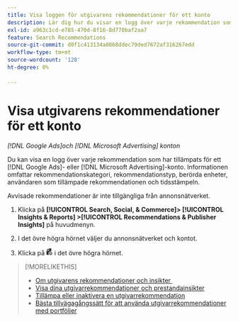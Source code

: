 ```yaml
---
title: Visa loggen för utgivarens rekommendationer för ett konto
description: Lär dig hur du visar en logg över varje rekommendation som har tillämpats för ett [!DNL Google Ads] eller [!DNL Microsoft Advertising] konto.
exl-id: a963c1cd-e785-470d-8f16-8d770baf2aa7
feature: Search Recommendations
source-git-commit: d0f1c413134a0868ddec79ded7672af316267edd
workflow-type: tm+mt
source-wordcount: '128'
ht-degree: 0%

---
```


# Visa utgivarens rekommendationer för ett konto

*[!DNL Google Ads]och [!DNL Microsoft Advertising] konton*

Du kan visa en logg över varje rekommendation som har tillämpats för ett [!DNL Google Ads]- eller [!DNL Microsoft Advertising]-konto. Informationen omfattar rekommendationskategori, rekommendationstyp, berörda enheter, användaren som tillämpade rekommendationen och tidsstämpeln.

Avvisade rekommendationer är inte tillgängliga från annonsnätverket.

1. Klicka på **[!UICONTROL Search, Social, & Commerce]> [!UICONTROL Insights & Reports] >[!UICONTROL Recommendations & Publisher Insights]** på huvudmenyn.

1. I det övre högra hörnet väljer du annonsnätverket och kontot.

1. Klicka på ![Rekommendationsloggar](/help/search-social-commerce/assets/recommendations-log-view.png "Rekommendationsloggar") i det övre högra hörnet.

>[!MORELIKETHIS]
>
>* [Om utgivarens rekommendationer och insikter &#x200B;](recommendation-support.md)
>* [Visa dina utgivarrekommendationer och prestandainsikter](recommendation-view.md)
>* [Tillämpa eller inaktivera en utgivarrekommendation](recommendation-apply-dismiss.md)
>* [Bästa tillvägagångssätt för att använda utgivarrekommendationer med portföljer](recommendation-best-practices.md)

